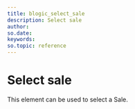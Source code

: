 ```yaml
---
title: blogic_select_sale
description: Select sale
author:
so.date:
keywords:
so.topic: reference
---
```


# Select sale

This element can be used to select a Sale.
